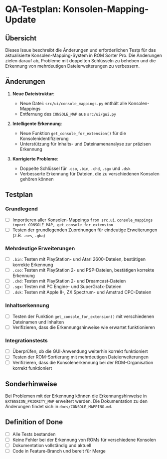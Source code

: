 # QA-Testplan: Konsolen-Mapping-Update

## Übersicht

Dieses Issue beschreibt die Änderungen und erforderlichen Tests für das aktualisierte Konsolen-Mapping-System in ROM Sorter Pro. Die Änderungen zielen darauf ab, Probleme mit doppelten Schlüsseln zu beheben und die Erkennung von mehrdeutigen Dateierweiterungen zu verbessern.

## Änderungen

1. **Neue Dateistruktur**:
   - Neue Datei: `src/ui/console_mappings.py` enthält alle Konsolen-Mappings
   - Entfernung des `CONSOLE_MAP` aus `src/ui/gui.py`

2. **Intelligente Erkennung**:
   - Neue Funktion `get_console_for_extension()` für die Konsolenidentifizierung
   - Unterstützung für Inhalts- und Dateinamenanalyse zur präzisen Erkennung

3. **Korrigierte Probleme**:
   - Doppelte Schlüssel für `.cso`, `.bin`, `.chd`, `.sgx` und `.dsk`
   - Verbesserte Erkennung für Dateien, die zu verschiedenen Konsolen gehören können

## Testplan

### Grundlegend

- [ ] Importieren aller Konsolen-Mappings `from src.ui.console_mappings import CONSOLE_MAP, get_console_for_extension`
- [ ] Testen der grundlegenden Zuordnungen für eindeutige Erweiterungen (z.B. `.nes`, `.gba`)

### Mehrdeutige Erweiterungen

- [ ] `.bin`: Testen mit PlayStation- und Atari 2600-Dateien, bestätigen korrekte Erkennung
- [ ] `.cso`: Testen mit PlayStation 2- und PSP-Dateien, bestätigen korrekte Erkennung
- [ ] `.chd`: Testen mit PlayStation 2- und Dreamcast-Dateien
- [ ] `.sgx`: Testen mit PC Engine- und SuperGrafx-Dateien
- [ ] `.dsk`: Testen mit Apple II-, ZX Spectrum- und Amstrad CPC-Dateien

### Inhaltserkennung

- [ ] Testen der Funktion `get_console_for_extension()` mit verschiedenen Dateinamen und Inhalten
- [ ] Verifizieren, dass die Erkennungshinweise wie erwartet funktionieren

### Integrationstests

- [ ] Überprüfen, ob die GUI-Anwendung weiterhin korrekt funktioniert
- [ ] Testen der ROM-Sortierung mit mehrdeutigen Dateierweiterungen
- [ ] Verifizieren, dass die Konsolenerkennung bei der ROM-Organisation korrekt funktioniert

## Sonderhinweise

Bei Problemen mit der Erkennung können die Erkennungshinweise in `EXTENSION_PRIORITY_MAP` erweitert werden. Die Dokumentation zu den Änderungen findet sich in `docs/CONSOLE_MAPPING.md`.

## Definition of Done

- [ ] Alle Tests bestanden
- [ ] Keine Fehler bei der Erkennung von ROMs für verschiedene Konsolen
- [ ] Dokumentation vollständig und aktuell
- [ ] Code in Feature-Branch und bereit für Merge
